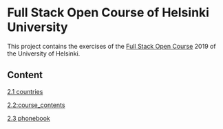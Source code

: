 
# Full Stack Open Course of Helsinki University

This project contains the exercises of the [Full Stack Open Course](https://fullstackopen.com/en/) 2019 of the University of Helsinki.


## Content
 [ 2.1 countries]()

 [ 2.2:course_contents]()
 
 [2.3 phonebook]()
